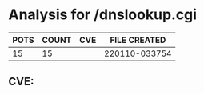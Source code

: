 # Analysis for /dnslookup.cgi
| POTS | COUNT | CVE | FILE CREATED |
|---|---|---|---|
| 15 | 15 | | 220110-033754 |

## CVE: 
